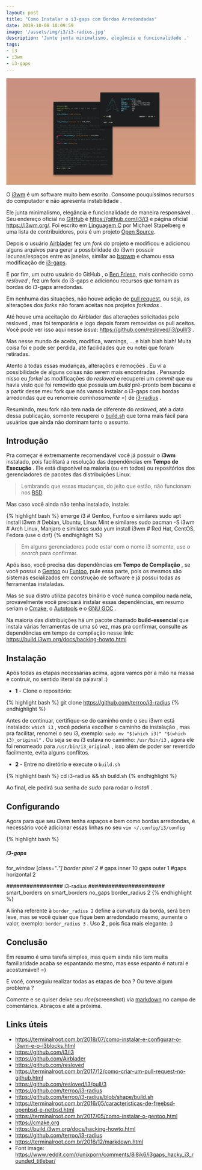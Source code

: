 ```yaml
---
layout: post
title: "Como Instalar o i3-gaps com Bordas Arredondadas"
date: 2019-10-08 10:09:59
image: '/assets/img/i3/i3-radius.jpg'
description: 'Junte junta minimalismo, elegância e funcionalidade .'
tags:
- i3
- i3wm
- i3-gaps
---
```


![Exemplo de i3-gaps com Bordas Arredondadas](/assets/img/i3/i3-radius.jpg)

O [i3wm](https://terminalroot.com.br/2018/07/como-instalar-e-configurar-o-i3wm-e-o-i3blocks.html) é um software muito bem escrito. Consome pouquíssimos recursos do computador e não apresenta instabilidade .

Ele junta minimalismo, elegância e funcionalidade de maneira responsável . Seu endereço oficial no [GitHub](https://github.com/i3/i3) é <https://github.com/i3/i3> e página oficial <https://i3wm.org/>. Foi escrito em [Linguagem C](https://terminalroot.com.br/2011/10/criando-o-primeiro-programa-em-c.html) por Michael Stapelberg e uma lista de contribuidores, pois é um projeto [Open Source](https://opensource.org/).

Depois o usuário [Airblader](https://github.com/Airblader) fez um *fork* do projeto e modificou e adicionou alguns arquivos para gerar a possibilidade do i3wm possuir lacunas/espaços entre as janelas, similar ao [bspwm](https://github.com/baskerville/bspwm) e chamou essa modificação de [i3-gaps](https://github.com/Airblader/i3).

E por fim, um outro usuário do GitHub , o [Ben Friesn](https://github.com/resloved), mais conhecido como *resloved* , fez um fork do i3-gaps e adicionou recursos que tornam as bordas do i3-gaps arredondas.

Em nenhuma das situações, não houve adição de [pull request](https://terminalroot.com.br/2017/12/como-criar-um-pull-request-no-github.html), ou seja, as alterações dos *forks* não foram aceitas nos projetos *forkados* .

Até houve uma aceitação do Airblader das alterações solicitadas pelo resloved , mas foi temporária e logo depois foram removidas os pull aceitos. Você pode ver isso aqui nesse *issue*: <https://github.com/resloved/i3/pull/3> .

Mas nesse mundo de aceito, modifica, warnings, ... e blah blah blah! Muita coisa foi e pode ser perdida, até facilidades que eu notei que foram retiradas.

Atento à todas essas mudanças, alterações e remoções . Eu vi a possibilidade de alguns coisas não serem mais encontradas . Pensando nisso eu *forkei* as modificações do *resloved* e recuperei um *commit* que eu havia visto que foi removido que possuia um *build* pré-pronto bem bacana e a partir desse meu fork que nós vamos instalar o i3-gaps com bordas arredondas que eu renomeie *carinhosamente* =) de [i3-radius](https://github.com/terroo/i3-radius) .

Resumindo, meu fork não tem nada de diferente do *resloved*, até a data dessa publicação, somente recuperei o [build.sh](https://github.com/terroo/i3-radius/blob/shape/build.sh) que torna mais fácil para usuários que ainda não dominam tanto o assunto.

<script async src="https://pagead2.googlesyndication.com/pagead/js/adsbygoogle.js"></script>
<!-- Informat -->
<ins class="adsbygoogle"
     style="display:block"
     data-ad-client="ca-pub-2838251107855362"
     data-ad-slot="2327980059"
     data-ad-format="auto"
     data-full-width-responsive="true"></ins>
<script>
(adsbygoogle = window.adsbygoogle || []).push({});
</script>

## Introdução

Pra começar é extremamente recomendável você já possuir o **i3wm** instalado, pois facilitará a resolução das dependências em **Tempo de Execução** . Ele está disponível na maioria (ou em todos) ou repositórios dos gerenciadores de pacotes das distribuições Linux.

> Lembrando que essas mudanças, do jeito que estão, não funcionam nos [BSD](https://terminalroot.com.br/2016/05/caracteristicas-de-freebsd-openbsd-e-netbsd.html).

Mas caso você ainda não tenha instalado, instale:

{% highlight bash %}
emerge i3 # Gentoo, Funtoo e similares
sudo apt install i3wm # Debian, Ubuntu, Linux Mint e similares
sudo pacman -S i3wm # Arch Linux, Manjaro e similares
sudo yum install i3wm # Red Hat, CentOS, Fedora (use o dnf)
{% endhighlight %}

> Em alguns gerenciadores pode estar com o nome i3 somente, use o *search* para confirmar.

Após isso, você precisa das dependências em **Tempo de Compilação** , se você possui o [Gentoo](https://terminalroot.com.br/2017/05/como-instalar-o-gentoo.html) ou [Funtoo](https://terminalroot.com.br/2018/10/como-instalar-o-funtoo-pelo-ubuntu-ou-linux-mint.html), pule essa parte, pois os mesmos são sistemas escializados em construção de software e já possui todas as ferramentas instaladas.

Mas se sua distro utiliza pacotes binário e você nunca compilou nada nela, provavelmente você precisará instalar essas dependências, em resumo seriam o [Cmake](https://cmake.org), o [Autotools](http://www.gnu.org/software/automake/) e o [GNU GCC](https://gcc.gnu.org) .

Na maioria das distribuições há um pacote chamado **build-essencial** que instala várias ferramentas de uma só vez, mas pra confirmar, consulte as dependências em tempo de compilação nesse link: <https://build.i3wm.org/docs/hacking-howto.html>

## Instalação

Após todas as etapas necessárias acima, agora vamos pôr a mão na massa e contruir, no sentido literal da palavra! :)

+ **1** - Clone o repositório:

{% highlight bash %}
git clone https://github.com/terroo/i3-radius
{% endhighlight %}

Antes de continuar, certifique-se do caminho onde o seu i3wm está instalado: `which i3` , você poderia escolher o caminho de instalação , mas pra facilitar, renomei o seu i3, exemplo: `sudo mv "$(which i3)" "$(which i3)_original"` . Ou seja se eu i3 estava no caminho: `/usr/bin/i3` , agora ele foi renomeado para `/usr/bin/i3_original` , isso além de poder ser revertido facilmente, evita alguns conflitos.

+ **2** - Entre no diretório e execute o `build.sh`

{% highlight bash %}
cd i3-radius && sh build.sh
{% endhighlight %}

Ao final, ele pedirá sua senha de *sudo* para rodar o *install* .

<script async src="https://pagead2.googlesyndication.com/pagead/js/adsbygoogle.js"></script>
<!-- Informat -->
<ins class="adsbygoogle"
     style="display:block"
     data-ad-client="ca-pub-2838251107855362"
     data-ad-slot="2327980059"
     data-ad-format="auto"
     data-full-width-responsive="true"></ins>
<script>
(adsbygoogle = window.adsbygoogle || []).push({});
</script>

## Configurando

Agora para que seu i3wm tenha espaços e bem como bordas arredondas, é necessário você adicionar essas linhas no seu `vim ~/.config/i3/config`

{% highlight bash %}
##### i3-gaps ##############
for_window [class=".*"] border pixel 2 #*
gaps inner 10
gaps outer 1
#gaps horizontal 2

################# i3-radius #######################
smart_borders on
smart_borders no_gaps
border_radius 2
{% endhighlight %}

A linha referente à `border_radius 2` define a curvatura da borda, será bem leve, mas se você quiser que fique bem arredondado mesmo, aumente o valor, exemplo: `border_radius 3` . Uso **2** , pois fica mais elegante. :)

## Conclusão

Em resumo é uma tarefa simples, mas quem ainda não tem muita familiaridade acaba se espantando mesmo, mas esse espanto é natural e acostumável! =)

E você, conseguiu realizar todas as etapas de boa ? Ou teve algum problema ?

Comente e se quiser deixe seu *rice*(screenshot) via [markdown](https://terminalroot.com.br/2016/12/markdown.html) no campo de comentários. Abraços e até a próxima.

## Links úteis

+ <https://terminalroot.com.br/2018/07/como-instalar-e-configurar-o-i3wm-e-o-i3blocks.html>
+ <https://github.com/i3/i3>
+ <https://github.com/Airblader>
+ <https://github.com/resloved>
+ <https://terminalroot.com.br/2017/12/como-criar-um-pull-request-no-github.html>
+ <https://github.com/resloved/i3/pull/3>
+ <https://github.com/terroo/i3-radius>
+ <https://github.com/terroo/i3-radius/blob/shape/build.sh>
+ <https://terminalroot.com.br/2016/05/caracteristicas-de-freebsd-openbsd-e-netbsd.html>
+ <https://terminalroot.com.br/2017/05/como-instalar-o-gentoo.html>
+ <https://cmake.org>
+ <https://build.i3wm.org/docs/hacking-howto.html>
+ <https://github.com/terroo/i3-radius>
+ <https://terminalroot.com.br/2016/12/markdown.html>
+ Font image: <https://www.reddit.com/r/unixporn/comments/8i8ik6/i3gaps_hacky_i3_rounded_titlebar/>
    
